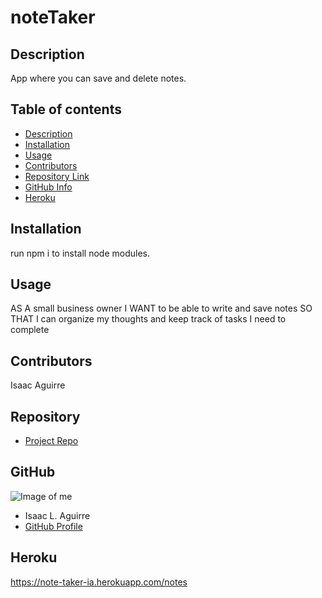 # noteTaker
## Description 
App where you can save and delete notes.
## Table of contents
- [Description](#Description)
- [Installation](#Installation)
- [Usage](#Usage)
- [Contributors](#Contributors)
- [Repository Link](#Repository)
- [GitHub Info](#GitHub)
- [Heroku](#Heroku)
## Installation
run npm i to install node modules.
## Usage
AS A small business owner
I WANT to be able to write and save notes
SO THAT I can organize my thoughts and keep track of tasks I need to complete
## Contributors
Isaac Aguirre
## Repository
- [Project Repo](https://github.com/izaaaqk/noteTaker)
## GitHub
![Image of me](https://avatars.githubusercontent.com/u/81935057?v=4)
- Isaac L. Aguirre
- [GitHub Profile](https://github.com/izaaaqk)
## Heroku 
https://note-taker-ia.herokuapp.com/notes

